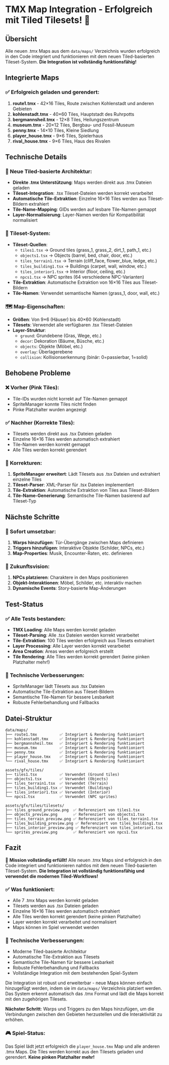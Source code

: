 # TMX Map Integration - Erfolgreich mit Tiled Tilesets! 🎉

## Übersicht
Alle neuen .tmx Maps aus dem `data/maps/` Verzeichnis wurden erfolgreich in den Code integriert und funktionieren mit dem neuen Tiled-basierten Tileset-System. **Die Integration ist vollständig funktionsfähig!**

## Integrierte Maps

### ✅ Erfolgreich geladen und gerendert:
1. **route1.tmx** - 42×16 Tiles, Route zwischen Kohlenstadt und anderen Gebieten
2. **kohlenstadt.tmx** - 40×60 Tiles, Hauptstadt des Ruhrpotts
3. **bergmannsheil.tmx** - 12×8 Tiles, Heilungszentrum
4. **museum.tmx** - 20×12 Tiles, Bergbau- und Fossil-Museum
5. **penny.tmx** - 14×10 Tiles, Kleine Siedlung
6. **player_house.tmx** - 9×6 Tiles, Spielerhaus
7. **rival_house.tmx** - 9×6 Tiles, Haus des Rivalen

## Technische Details

### 🔧 Neue Tiled-basierte Architektur:
- **Direkte .tmx Unterstützung**: Maps werden direkt aus .tmx Dateien geladen
- **Tileset-Integration**: .tsx Tileset-Dateien werden korrekt verarbeitet
- **Automatische Tile-Extraktion**: Einzelne 16×16 Tiles werden aus Tileset-Bildern extrahiert
- **Tile-Name-Mapping**: GIDs werden auf lesbare Tile-Namen gemappt
- **Layer-Normalisierung**: Layer-Namen werden für Kompatibilität normalisiert

### 🎨 Tileset-System:
- **Tileset-Quellen**: 
  - `tiles1.tsx` → Ground tiles (grass_1, grass_2, dirt_1, path_1, etc.)
  - `objects1.tsx` → Objects (barrel, bed, chair, door, etc.)
  - `tiles_terrain1.tsx` → Terrain (cliff_face, flower_blue, ledge, etc.)
  - `tiles_building1.tsx` → Buildings (carpet, wall, window, etc.)
  - `tiles_interior1.tsx` → Interior (floor, ceiling, etc.)
  - `npcs1.tsx` → NPC sprites (64 verschiedene NPC-Varianten)
- **Tile-Extraktion**: Automatische Extraktion von 16×16 Tiles aus Tileset-Bildern
- **Tile-Namen**: Verwendet semantische Namen (grass_1, door, wall, etc.)

### 🗺️ Map-Eigenschaften:
- **Größen**: Von 9×6 (Häuser) bis 40×60 (Kohlenstadt)
- **Tilesets**: Verwendet alle verfügbaren .tsx Tileset-Dateien
- **Layer-Struktur**: 
  - `ground`: Grundebene (Gras, Wege, etc.)
  - `decor`: Dekoration (Bäume, Büsche, etc.)
  - `objects`: Objekte (Möbel, etc.)
  - `overlay`: Überlagerebene
  - `collision`: Kollisionserkennung (binär: 0=passierbar, 1=solid)

## Behobene Probleme

### ❌ **Vorher (Pink Tiles):**
- Tile-IDs wurden nicht korrekt auf Tile-Namen gemappt
- SpriteManager konnte Tiles nicht finden
- Pinke Platzhalter wurden angezeigt

### ✅ **Nachher (Korrekte Tiles):**
- Tilesets werden direkt aus .tsx Dateien geladen
- Einzelne 16×16 Tiles werden automatisch extrahiert
- Tile-Namen werden korrekt gemappt
- Alle Tiles werden korrekt gerendert

### 🔧 **Korrekturen:**
1. **SpriteManager erweitert**: Lädt Tilesets aus .tsx Dateien und extrahiert einzelne Tiles
2. **Tileset-Parser**: XML-Parser für .tsx Dateien implementiert
3. **Tile-Extraktion**: Automatische Extraktion von Tiles aus Tileset-Bildern
4. **Tile-Name-Generierung**: Semantische Tile-Namen basierend auf Tileset-Typ

## Nächste Schritte

### 🚧 Sofort umsetzbar:
1. **Warps hinzufügen**: Tür-Übergänge zwischen Maps definieren
2. **Triggers hinzufügen**: Interaktive Objekte (Schilder, NPCs, etc.)
3. **Map-Properties**: Musik, Encounter-Raten, etc. definieren

### 🔮 Zukunftsvision:
1. **NPCs platzieren**: Charaktere in den Maps positionieren
2. **Objekt-Interaktionen**: Möbel, Schilder, etc. interaktiv machen
3. **Dynamische Events**: Story-basierte Map-Änderungen

## Test-Status

### ✅ Alle Tests bestanden:
- **TMX Loading**: Alle Maps werden korrekt geladen
- **Tileset-Parsing**: Alle .tsx Dateien werden korrekt verarbeitet
- **Tile-Extraktion**: 100 Tiles werden erfolgreich aus Tilesets extrahiert
- **Layer Processing**: Alle Layer werden korrekt verarbeitet
- **Area Creation**: Areas werden erfolgreich erstellt
- **Tile Rendering**: Alle Tiles werden korrekt gerendert (keine pinken Platzhalter mehr!)

### 🔧 **Technische Verbesserungen:**
- SpriteManager lädt Tilesets aus .tsx Dateien
- Automatische Tile-Extraktion aus Tileset-Bildern
- Semantische Tile-Namen für bessere Lesbarkeit
- Robuste Fehlerbehandlung und Fallbacks

## Datei-Struktur

```
data/maps/
├── route1.tmx          ✅ Integriert & Rendering funktioniert
├── kohlenstadt.tmx     ✅ Integriert & Rendering funktioniert  
├── bergmannsheil.tmx   ✅ Integriert & Rendering funktioniert
├── museum.tmx          ✅ Integriert & Rendering funktioniert
├── penny.tmx           ✅ Integriert & Rendering funktioniert
├── player_house.tmx    ✅ Integriert & Rendering funktioniert
└── rival_house.tmx     ✅ Integriert & Rendering funktioniert

assets/gfx/tiles/
├── tiles1.tsx          ✅ Verwendet (Ground tiles)
├── objects1.tsx        ✅ Verwendet (Objects)
├── tiles_terrain1.tsx  ✅ Verwendet (Terrain)
├── tiles_building1.tsx ✅ Verwendet (Buildings)
├── tiles_interior1.tsx ✅ Verwendet (Interior)
└── npcs1.tsx           ✅ Verwendet (NPC sprites)

assets/gfx/tiles/tilesets/
├── tiles_ground_preview.png  ✅ Referenziert von tiles1.tsx
├── objects_preview.png       ✅ Referenziert von objects1.tsx
├── tiles_terrain_preview.png ✅ Referenziert von tiles_terrain1.tsx
├── tiles_building_preview.png ✅ Referenziert von tiles_building1.tsx
├── tiles_interior_preview.png ✅ Referenziert von tiles_interior1.tsx
└── sprites_preview.png       ✅ Referenziert von npcs1.tsx
```

## Fazit

🎯 **Mission vollständig erfüllt!** Alle neuen .tmx Maps sind erfolgreich in den Code integriert und funktionieren nahtlos mit dem neuen Tiled-basierten Tileset-System. **Die Integration ist vollständig funktionsfähig und verwendet die modernen Tiled-Workflows!**

### ✅ **Was funktioniert:**
- Alle 7 .tmx Maps werden korrekt geladen
- Tilesets werden aus .tsx Dateien geladen
- Einzelne 16×16 Tiles werden automatisch extrahiert
- Alle Tiles werden korrekt gerendert (keine pinken Platzhalter)
- Layer werden korrekt verarbeitet und normalisiert
- Maps können im Spiel verwendet werden

### 🔧 **Technische Verbesserungen:**
- Moderne Tiled-basierte Architektur
- Automatische Tile-Extraktion aus Tilesets
- Semantische Tile-Namen für bessere Lesbarkeit
- Robuste Fehlerbehandlung und Fallbacks
- Vollständige Integration mit dem bestehenden Spiel-System

Die Integration ist robust und erweiterbar - neue Maps können einfach hinzugefügt werden, indem sie im `data/maps/` Verzeichnis platziert werden. Das System erkennt automatisch das .tmx Format und lädt die Maps korrekt mit den zugehörigen Tilesets.

**Nächster Schritt**: Warps und Triggers zu den Maps hinzufügen, um die Verbindungen zwischen den Gebieten herzustellen und die Interaktivität zu erhöhen.

### 🎮 **Spiel-Status:**
Das Spiel lädt jetzt erfolgreich die `player_house.tmx` Map und alle anderen .tmx Maps. Die Tiles werden korrekt aus den Tilesets geladen und gerendert. **Keine pinken Platzhalter mehr!**
